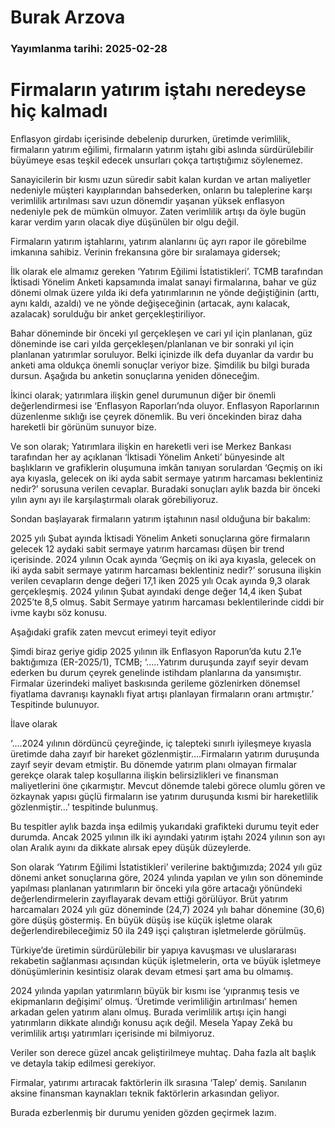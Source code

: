 # Burak Arzova

### Yayımlanma tarihi: 2025-02-28

# Firmaların yatırım iştahı neredeyse hiç kalmadı



Enflasyon girdabı içerisinde debelenip dururken, üretimde verimlilik, firmaların yatırım eğilimi, firmaların yatırım iştahı gibi aslında sürdürülebilir büyümeye esas teşkil edecek unsurları çokça tartıştığımız söylenemez.

Sanayicilerin bir kısmı uzun süredir sabit kalan kurdan ve artan maliyetler nedeniyle müşteri kayıplarından bahsederken, onların bu taleplerine karşı verimlilik artırılması savı uzun dönemdir yaşanan yüksek enflasyon nedeniyle pek de mümkün olmuyor. Zaten verimlilik artışı da öyle bugün karar verdim yarın olacak diye düşünülen bir olgu değil.

Firmaların yatırım iştahlarını, yatırım alanlarını üç ayrı rapor ile görebilme imkanına sahibiz. Verinin frekansına göre bir sıralamaya gidersek;

İlk olarak ele almamız gereken ‘Yatırım Eğilimi İstatistikleri’. TCMB tarafından İktisadi Yönelim Anketi kapsamında imalat sanayi firmalarına, bahar ve güz dönemi olmak üzere yılda iki defa yatırımlarının ne yönde değiştiğinin (arttı, aynı kaldı, azaldı) ve ne yönde değişeceğinin (artacak, aynı kalacak, azalacak) sorulduğu bir anket gerçekleştiriliyor.

Bahar döneminde bir önceki yıl gerçekleşen ve cari yıl için planlanan, güz döneminde ise cari yılda gerçekleşen/planlanan ve bir sonraki yıl için planlanan yatırımlar soruluyor. Belki içinizde ilk defa duyanlar da vardır bu anketi ama oldukça önemli sonuçlar veriyor bize. Şimdilik bu bilgi burada dursun. Aşağıda bu anketin sonuçlarına yeniden döneceğim.

İkinci olarak; yatırımlara ilişkin genel durumunun diğer bir önemli değerlendirmesi ise ‘Enflasyon Raporları’nda oluyor. Enflasyon Raporlarının düzenlenme sıklığı ise çeyrek dönemlik. Bu veri öncekinden biraz daha hareketli bir görünüm sunuyor bize.

Ve son olarak; Yatırımlara ilişkin en hareketli veri ise Merkez Bankası tarafından her ay açıklanan ‘İktisadi Yönelim Anketi’ bünyesinde alt başlıkların ve grafiklerin oluşumuna imkân tanıyan sorulardan ‘Geçmiş on iki aya kıyasla, gelecek on iki ayda sabit sermaye yatırım harcaması beklentiniz nedir?’ sorusuna verilen cevaplar. Buradaki sonuçları aylık bazda bir önceki yılın aynı ayı ile karşılaştırmalı olarak görebiliyoruz.

Sondan başlayarak firmaların yatırım iştahının nasıl olduğuna bir bakalım:

2025 yılı Şubat ayında İktisadi Yönelim Anketi sonuçlarına göre firmaların gelecek 12 aydaki sabit sermaye yatırım harcaması düşen bir trend içerisinde. 2024 yılının Ocak ayında ‘Geçmiş on iki aya kıyasla, gelecek on iki ayda sabit sermaye yatırım harcaması beklentiniz nedir?’ sorusuna ilişkin verilen cevapların denge değeri 17,1 iken 2025 yılı Ocak ayında 9,3 olarak gerçekleşmiş. 2024 yılının Şubat ayındaki denge değer 14,4 iken Şubat 2025’te 8,5 olmuş.   Sabit Sermaye yatırım harcaması beklentilerinde ciddi bir ivme kaybı söz konusu.



Aşağıdaki grafik zaten mevcut erimeyi teyit ediyor



Şimdi biraz geriye gidip 2025 yılının ilk Enflasyon Raporun’da kutu 2.1’e baktığımıza (ER-2025/1), TCMB; ‘…..Yatırım duruşunda zayıf seyir devam ederken bu durum çeyrek genelinde istihdam planlarına da yansımıştır. Firmalar üzerindeki maliyet baskısında gerileme gözlenirken dönemsel fiyatlama davranışı kaynaklı fiyat artışı planlayan firmaların oranı artmıştır.’ Tespitinde bulunuyor.

İlave olarak

‘….2024 yılının dördüncü çeyreğinde, iç talepteki sınırlı iyileşmeye kıyasla üretimde daha zayıf bir hareket gözlenmiştir….Firmaların yatırım duruşunda zayıf seyir devam etmiştir. Bu dönemde yatırım planı olmayan firmalar gerekçe olarak talep koşullarına ilişkin belirsizlikleri ve finansman maliyetlerini öne çıkarmıştır. Mevcut dönemde talebi görece olumlu gören ve özkaynak yapısı güçlü firmaların ise yatırım duruşunda kısmi bir hareketlilik gözlenmiştir…’ tespitinde bulunmuş.

Bu tespitler aylık bazda inşa edilmiş yukarıdaki grafikteki durumu teyit eder durumda. Ancak 2025 yılının ilk iki ayındaki yatırım iştahı 2024 yılının son ayı olan Aralık ayını da dikkate alırsak epey düşük düzeylerde.

Son olarak ‘Yatırım Eğilimi İstatistikleri’ verilerine baktığımızda; 2024 yılı güz dönemi anket sonuçlarına göre, 2024 yılında yapılan ve yılın son döneminde yapılması planlanan yatırımların bir önceki yıla göre artacağı yönündeki değerlendirmelerin zayıflayarak devam ettiği görülüyor. Brüt yatırım harcamaları 2024 yılı güz döneminde (24,7) 2024 yılı bahar dönemine (30,6) göre düşüş göstermiş. En büyük düşüş ise küçük işletme olarak değerlendirebileceğimiz 50 ila 249 işçi çalıştıran işletmelerde görülmüş.

Türkiye’de üretimin sürdürülebilir bir yapıya kavuşması ve uluslararası rekabetin sağlanması açısından küçük işletmelerin, orta ve büyük işletmeye dönüşümlerinin kesintisiz olarak devam etmesi şart ama bu olmamış.

2024 yılında yapılan yatırımların büyük bir kısmı ise ‘yıpranmış tesis ve ekipmanların değişimi’ olmuş. ‘Üretimde verimliliğin artırılması’ hemen arkadan gelen yatırım alanı olmuş. Burada verimlilik artışı için hangi yatırımların dikkate alındığı konusu açık değil. Mesela Yapay Zekâ bu verimlilik artışı yatırımları içerisinde mi bilmiyoruz.

Veriler son derece güzel ancak geliştirilmeye muhtaç. Daha fazla alt başlık ve detayla takip edilmesi gerekiyor.

Firmalar, yatırımı artıracak faktörlerin ilk sırasına ‘Talep’ demiş. Sanılanın aksine finansman kaynakları teknik faktörlerin arkasından geliyor.

Burada ezberlenmiş bir durumu yeniden gözden geçirmek lazım.



